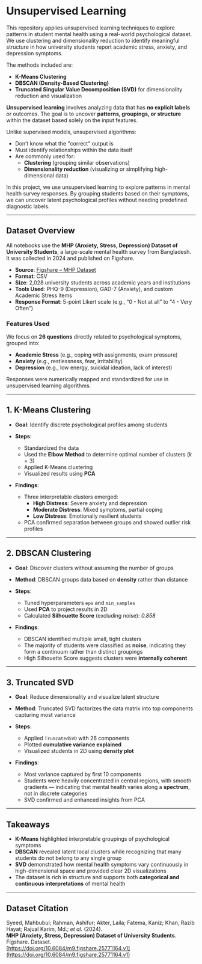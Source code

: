 # Unsupervised Learning

This repository applies unsupervised learning techniques to explore patterns in student mental health using a real-world psychological dataset. We use clustering and dimensionality reduction to identify meaningful structure in how university students report academic stress, anxiety, and depression symptoms.

The methods included are:

- **K-Means Clustering**
- **DBSCAN (Density-Based Clustering)**
- **Truncated Singular Value Decomposition (SVD)** for dimensionality reduction and visualization

**Unsupervised learning** involves analyzing data that has **no explicit labels** or outcomes. The goal is to uncover **patterns, groupings, or structure** within the dataset based solely on the input features.

Unlike supervised models, unsupervised algorithms:
- Don’t know what the "correct" output is
- Must identify relationships within the data itself
- Are commonly used for:
  - **Clustering** (grouping similar observations)
  - **Dimensionality reduction** (visualizing or simplifying high-dimensional data)

In this project, we use unsupervised learning to explore patterns in mental health survey responses. By grouping students based on their symptoms, we can uncover latent psychological profiles without needing predefined diagnostic labels.

---

## Dataset Overview

All notebooks use the **MHP (Anxiety, Stress, Depression) Dataset of University Students**, a large-scale mental health survey from Bangladesh. It was collected in 2024 and published on Figshare.

- **Source**: [Figshare – MHP Dataset](https://doi.org/10.6084/m9.figshare.25771164.v1)
- **Format**: CSV
- **Size**: 2,028 university students across academic years and institutions
- **Tools Used**: PHQ-9 (Depression), GAD-7 (Anxiety), and custom Academic Stress items
- **Response Format**: 5-point Likert scale (e.g., “0 - Not at all” to “4 - Very Often”)

### Features Used

We focus on **26 questions** directly related to psychological symptoms, grouped into:

- **Academic Stress** (e.g., coping with assignments, exam pressure)
- **Anxiety** (e.g., restlessness, fear, irritability)
- **Depression** (e.g., low energy, suicidal ideation, lack of interest)

Responses were numerically mapped and standardized for use in unsupervised learning algorithms.

---

## 1. K-Means Clustering

- **Goal**: Identify discrete psychological profiles among students
- **Steps**:
  - Standardized the data
  - Used the **Elbow Method** to determine optimal number of clusters ($k = 3$)
  - Applied K-Means clustering
  - Visualized results using **PCA**

- **Findings**:
  - Three interpretable clusters emerged:
    - **High Distress**: Severe anxiety and depression
    - **Moderate Distress**: Mixed symptoms, partial coping
    - **Low Distress**: Emotionally resilient students
  - PCA confirmed separation between groups and showed outlier risk profiles

---

## 2. DBSCAN Clustering

- **Goal**: Discover clusters without assuming the number of groups
- **Method**: DBSCAN groups data based on **density** rather than distance
- **Steps**:
  - Tuned hyperparameters `eps` and `min_samples`
  - Used **PCA** to project results in 2D
  - Calculated **Silhouette Score** (excluding noise): *0.858*

- **Findings**:
  - DBSCAN identified multiple small, tight clusters
  - The majority of students were classified as **noise**, indicating they form a continuum rather than distinct groupings
  - High Silhouette Score suggests clusters were **internally coherent**

---

## 3. Truncated SVD

- **Goal**: Reduce dimensionality and visualize latent structure
- **Method**: Truncated SVD factorizes the data matrix into top components capturing most variance
- **Steps**:
  - Applied `TruncatedSVD` with 26 components
  - Plotted **cumulative variance explained**
  - Visualized students in 2D using **density plot**

- **Findings**:
  - Most variance captured by first 10 components
  - Students were heavily concentrated in central regions, with smooth gradients — indicating that mental health varies along a **spectrum**, not in discrete categories
  - SVD confirmed and enhanced insights from PCA

---

## Takeaways

- **K-Means** highlighted interpretable groupings of psychological symptoms
- **DBSCAN** revealed latent local clusters while recognizing that many students do not belong to any single group
- **SVD** demonstrated how mental health symptoms vary continuously in high-dimensional space and provided clear 2D visualizations
- The dataset is rich in structure and supports both **categorical and continuous interpretations** of mental health

---

## Dataset Citation

Syeed, Mahbubul; Rahman, Ashifur; Akter, Laila; Fatema, Kaniz; Khan, Razib Hayat; Rajual Karim, Md.; *et al.* (2024).  
**MHP (Anxiety, Stress, Depression) Dataset of University Students**. Figshare. Dataset.  
[https://doi.org/10.6084/m9.figshare.25771164.v1](https://doi.org/10.6084/m9.figshare.25771164.v1)
